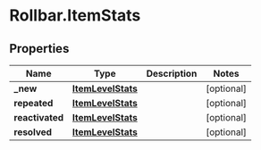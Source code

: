 # Rollbar.ItemStats

## Properties

Name | Type | Description | Notes
------------ | ------------- | ------------- | -------------
**_new** | [**ItemLevelStats**](ItemLevelStats.md) |  | [optional] 
**repeated** | [**ItemLevelStats**](ItemLevelStats.md) |  | [optional] 
**reactivated** | [**ItemLevelStats**](ItemLevelStats.md) |  | [optional] 
**resolved** | [**ItemLevelStats**](ItemLevelStats.md) |  | [optional] 


